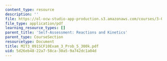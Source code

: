 ```yaml
---
content_type: resource
description: ''
file: https://ol-ocw-studio-app-production.s3.amazonaws.com/courses/3-091sc-introduction-to-solid-state-chemistry-fall-2010/5d26eb4822a758ca30a59a742dc1a04d_MIT3_091SCF10Exam_3_Prob_5_300k.pdf
file_type: application/pdf
learning_resource_types: []
parent_title: 'Self-Assessment: Reactions and Kinetics'
parent_type: CourseSection
resourcetype: Document
title: MIT3_091SCF10Exam_3_Prob_5_300k.pdf
uid: 5d26eb48-22a7-58ca-30a5-9a742dc1a04d
---
```

